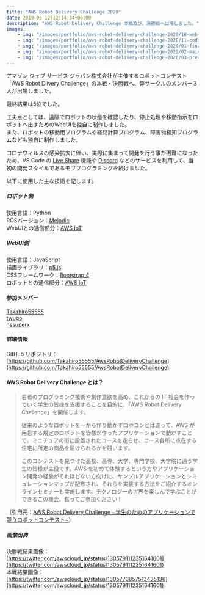 ```yaml
---
title: "AWS Robot Delivery Challenge 2020"
date: 2019-05-12T12:14:34+06:00
description: "AWS Robot Delivery Challenge 本戦及び、決勝戦へ出場しました。"
images:
    - img: "/images/portfolio/aws-robot-delivery-challenge-2020/10-web-ui.jpeg"
    - img: "/images/portfolio/aws-robot-delivery-challenge-2020/11-coding.JPG"
    - img: "/images/portfolio/aws-robot-delivery-challenge-2020/01-final-game-result.jpeg"
    - img: "/images/portfolio/aws-robot-delivery-challenge-2020/02-main-game-result.jpeg"
    - img: "/images/portfolio/aws-robot-delivery-challenge-2020/03-pre-game-result.jpeg"
---
```


アマゾン ウェブ サービス ジャパン株式会社が主催するロボットコンテスト「AWS Robot Dlivery Challenge」の本戦・決勝戦へ、弊サークルのメンバー３人が出場しました。

最終結果は5位でした。

工夫点としては、遠隔でロボットの状態を確認したり、停止処理や移動指示をロボットへ出すためのWebUIを独自に制作しました。  
また、ロボットの移動用プログラムや経路計算プログラム、障害物検知プログラムなども独自に制作しました。  

コロナウィルスの感染拡大に伴い、実際に集まって開発を行う事が困難になったため、VS Code の [Live Share](https://visualstudio.microsoft.com/ja/services/live-share/) 機能や [Discord](https://discord.com/) などのサービスを利用して、当初の開発スタイルであるモブプログラミングを続けました。

以下に使用した主な技術を記します。

##### ロボット側
使用言語：Python  
ROSバージョン：[Melodic](http://wiki.ros.org/melodic)  
WebUIとの通信部分：[AWS IoT](https://aws.amazon.com/jp/iot/)


##### WebUI側
使用言語：JavaScript  
描画ライブラリ：[p5.js](https://p5js.org/)  
CSSフレームワーク：[Bootstrap 4](https://getbootstrap.jp/docs/4.5/extend/icons/)  
ロボットとの通信部分：[AWS IoT](https://aws.amazon.com/jp/iot/)  


#### 参加メンバー
[Takahiro55555](https://github.com/Takahiro55555)  
[twugo](https://github.com/twugo)  
[nssuperx](https://github.com/nssuperx)  

#### 詳細情報
GitHub リポジトリ：[https://github.com/Takahiro55555/AwsRobotDeliveryChallenge](https://github.com/Takahiro55555/AwsRobotDeliveryChallenge)

#### AWS Robot Delivery Challenge とは？

> 若者のプログラミング技術や創作意欲を高め、これからの IT 社会を作っていく学生の皆様を支援することを目的に、「AWS Robot Delivery Challenge」を開催します。
>  
> 従来のようなロボットを一から作り動かすロボコンとは違って、AWS が用意する規定のロボットを皆様が作ったアプリケーションで動かすことで、ミニチュアの街に設置されたコースを走らせ、コース各所に点在する住宅に所定の商品を届けられるかを競います。
>  
> このコンテストを見つけた高校、高専、大学、専門学校、大学院に通う学生の皆様が主役です。AWS を初めて体験するという方やアプリケーション開発の経験がそれほどない方向けに、サンプルアプリケーションとシミュレーションマップが配布され、それらを実装する方法をご紹介するオンラインセミナーも実施します。テクノロジーの世界を楽しんで学ぶことができるこの機会、奮ってご参加ください !

（引用元：[AWS Robot Delivery Challenge ~学生のためのアプリケーションで競うロボットコンテスト~](https://aws.amazon.com/jp/robot-delivery-challenge/)）


##### 画像出典
決勝戦結果画像：[https://twitter.com/awscloud_jp/status/1305791112351641601](https://twitter.com/awscloud_jp/status/1305791112351641601)  
本戦結果画像：[https://twitter.com/awscloud_jp/status/1305773857513435136](https://twitter.com/awscloud_jp/status/1305791112351641601)  
